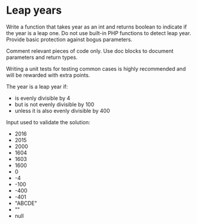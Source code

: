 # Leap years

Write a function that takes year as an int and returns boolean to indicate
if the year is a leap one. Do not use built-in PHP functions to detect leap year.
Provide basic protection against bogus parameters.

Comment relevant pieces of code only. Use doc blocks to document
parameters and return types.

Writing a unit tests for testing common cases is highly recommended
and will be rewarded with extra points.

The year is a leap year if:
- is evenly divisible by 4
- but is not evenly divisible by 100
- unless it is also evenly divisible by 400

Input used to validate the solution:
- 2016
- 2015
- 2000
- 1604
- 1603
- 1600
- 0
- -4
- -100
- -400
- -401
- "ABCDE"
- ""
- null
